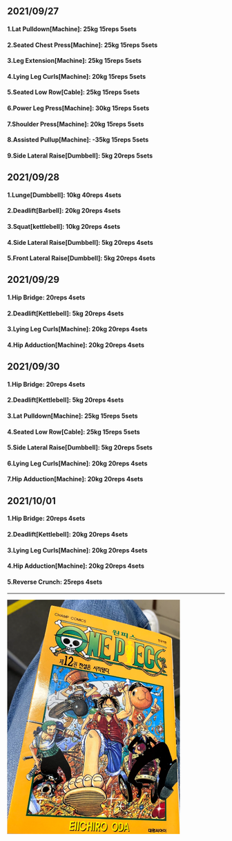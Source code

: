 ## 2021/09/27
#### 1.Lat Pulldown\[Machine\]: 25kg 15reps 5sets
#### 2.Seated Chest Press\[Machine\]: 25kg 15reps 5sets
#### 3.Leg Extension\[Machine\]: 25kg 15reps 5sets
#### 4.Lying Leg Curls\[Machine\]: 20kg 15reps 5sets
#### 5.Seated Low Row\[Cable\]: 25kg 15reps 5sets
#### 6.Power Leg Press\[Machine\]: 30kg 15reps 5sets
#### 7.Shoulder Press\[Machine\]: 20kg 15reps 5sets
#### 8.Assisted Pullup\[Machine\]: -35kg 15reps 5sets
#### 9.Side Lateral Raise\[Dumbbell\]: 5kg 20reps 5sets

## 2021/09/28
#### 1.Lunge\[Dumbbell\]: 10kg 40reps 4sets
#### 2.Deadlift\[Barbell\]: 20kg 20reps 4sets
#### 3.Squat\[kettlebell\]: 10kg 20reps 4sets
#### 4.Side Lateral Raise\[Dumbbell\]: 5kg 20reps 4sets
#### 5.Front Lateral Raise\[Dumbbell\]: 5kg 20reps 4sets

## 2021/09/29
#### 1.Hip Bridge: 20reps 4sets
#### 2.Deadlift\[Kettlebell\]: 5kg 20reps 4sets
#### 3.Lying Leg Curls\[Machine\]: 20kg 20reps 4sets
#### 4.Hip Adduction\[Machine\]: 20kg 20reps 4sets

## 2021/09/30
#### 1.Hip Bridge: 20reps 4sets
#### 2.Deadlift\[Kettlebell\]: 5kg 20reps 4sets
#### 3.Lat Pulldown\[Machine\]: 25kg 15reps 5sets
#### 4.Seated Low Row\[Cable\]: 25kg 15reps 5sets
#### 5.Side Lateral Raise\[Dumbbell\]: 5kg 20reps 5sets
#### 6.Lying Leg Curls\[Machine\]: 20kg 20reps 4sets
#### 7.Hip Adduction\[Machine\]: 20kg 20reps 4sets

## 2021/10/01
#### 1.Hip Bridge: 20reps 4sets
#### 2.Deadlift\[Kettlebell\]: 20kg 20reps 4sets
#### 3.Lying Leg Curls\[Machine\]: 20kg 20reps 4sets
#### 4.Hip Adduction\[Machine\]: 20kg 20reps 4sets
#### 5.Reverse Crunch: 25reps 4sets

---
<img src='./_resources/__012.png' width='400px' />
